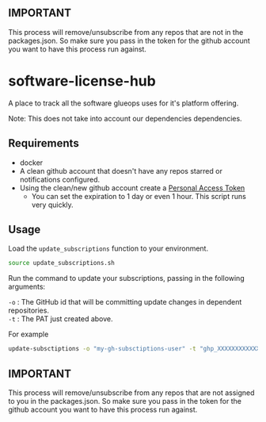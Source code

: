 ## IMPORTANT

This process will remove/unsubscribe from any repos that are not in the packages.json. So make sure you pass in the token for the github account you want to have this process run against.


# software-license-hub
A place to track all the software glueops uses for it's platform offering.

Note: This does not take into account our dependencies dependencies.

## Requirements

- docker
- A clean github account that doesn't have any repos starred or notifications configured.
- Using the clean/new github account create a [Personal Access Token](https://github.com/settings/tokens/new?scopes=repo,notifications&description=GLUEOPS%20-%20Codespaces%20GITHUB_TOKEN_FOR_NOTIFS)
  - You can set the expiration to 1 day or even 1 hour. This script runs very quickly.

## Usage

Load the `update_subscriptions` function to your environment.

```bash
source update_subscriptions.sh
```

Run the command to update your subscriptions, passing in the following arguments:

`-o` : The GitHub id that will be committing update changes in dependent repositories.
</br>
`-t` : The PAT just created above.

For example

```bash
update-subsctiptions -o "my-gh-subsctiptions-user" -t "ghp_XXXXXXXXXXXXXXXX"
```


## IMPORTANT

This process will remove/unsubscribe from any repos that are not assigned to you in the packages.json. So make sure you pass in the token for the github account you want to have this process run against.
